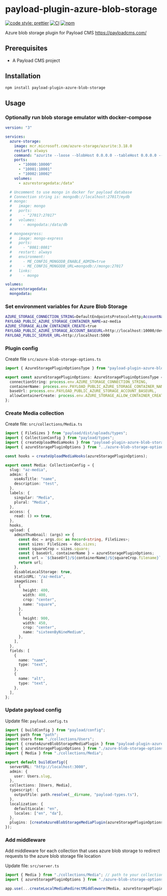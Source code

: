 # payload-plugin-azure-blob-storage

[![code style: prettier](https://img.shields.io/badge/code_style-prettier-ff69b4.svg?style=rounded-square)](https://github.com/prettier/prettier)
[![CI](https://github.com/alexbechmann/payload-plugin-azure-blob-storage/actions/workflows/ci.yml/badge.svg?branch=main)](https://github.com/alexbechmann/payload-plugin-azure-blob-storage/actions/workflows/ci.yml)
[![npm](https://img.shields.io/npm/v/payload-plugin-azure-blob-storage.svg)](https://www.npmjs.com/package/payload-plugin-azure-blob-storage)

Azure blob storage plugin for Payload CMS <https://payloadcms.com/>

## Prerequisites

- A Payload CMS project

## Installation

```bash
npm install payload-plugin-azure-blob-storage
```

## Usage

### Optionally run blob storage emulator with docker-compose

```yaml
version: "3"

services:
  azure-storage:
    image: mcr.microsoft.com/azure-storage/azurite:3.18.0
    restart: always
    command: "azurite --loose --blobHost 0.0.0.0 --tableHost 0.0.0.0 --queueHost 0.0.0.0"
    ports:
      - "10000:10000"
      - "10001:10001"
      - "10002:10002"
    volumes:
      - azurestoragedata:/data"

  # Uncomment to use mongo in docker for payload database
  # Connection string is: mongodb://localhost:27017/mydb
  # mongo:
  #   image: mongo
  #   ports:
  #     - "27017:27017"
  #   volumes:
  #     - mongodata:/data/db

  # mongoexpress:
  #   image: mongo-express
  #   ports:
  #     - "8081:8081"
  #   restart: always
  #   environment:
  #     - ME_CONFIG_MONGODB_ENABLE_ADMIN=true
  #     - ME_CONFIG_MONGODB_URL=mongodb://mongo:27017
  #   links:
  #     - mongo

volumes:
  azurestoragedata:
  mongodata:
```

### Set environment variables for Azure Blob Storage

```bash
AZURE_STORAGE_CONNECTION_STRING=DefaultEndpointsProtocol=http;AccountName=devstoreaccount1;AccountKey=Eby8vdM02xNOcqFlqUwJPLlmEtlCDXJ1OUzFT50uSRZ6IFsuFq2UVErCz4I6tq/K1SZFPTOtr/KBHBeksoGMGw==;BlobEndpoint=http://localhost:10000/devstoreaccount1;QueueEndpoint=http://localhost:10001/devstoreaccount1;
PAYLOAD_PUBLIC_AZURE_STORAGE_CONTAINER_NAME=az-media
AZURE_STORAGE_ALLOW_CONTAINER_CREATE=true
PAYLOAD_PUBLIC_AZURE_STORAGE_ACCOUNT_BASEURL=http://localhost:10000/devstoreaccount1
PAYLOAD_PUBLIC_SERVER_URL=http://localhost:5000
```

### Plugin config

Create file `src/azure-blob-storage-options.ts`

```typescript
import { AzureStoragePluginOptionsType } from "payload-plugin-azure-blob-storage";

export const azureStoragePluginOptions: AzureStoragePluginOptionsType = {
  connectionString: process.env.AZURE_STORAGE_CONNECTION_STRING,
  containerName: process.env.PAYLOAD_PUBLIC_AZURE_STORAGE_CONTAINER_NAME,
  baseUrl: process.env.PAYLOAD_PUBLIC_AZURE_STORAGE_ACCOUNT_BASEURL,
  allowContainerCreate: process.env.AZURE_STORAGE_ALLOW_CONTAINER_CREATE === "true",
};
```

### Create Media collection

Create file: `src/collections/Media.ts`

```typescript
import { FileSizes } from "payload/dist/uploads/types";
import { CollectionConfig } from "payload/types";
import { createUploadMediaHooks } from "payload-plugin-azure-blob-storage";
import { azureStoragePluginOptions } from "../azure-blob-storage-options"; // path to your options file

const hooks = createUploadMediaHooks(azureStoragePluginOptions);

export const Media: CollectionConfig = {
  slug: "az-media",
  admin: {
    useAsTitle: "name",
    description: "test",
  },
  labels: {
    singular: "Media",
    plural: "Media",
  },
  access: {
    read: () => true,
  },
  hooks,
  upload: {
    adminThumbnail: (args) => {
      const doc = args.doc as Record<string, FileSizes>;
      const sizes: FileSizes = doc.sizes;
      const squareCrop = sizes.square;
      const { baseUrl, containerName } = azureStoragePluginOptions;
      const url = `${baseUrl}/${containerName}/${squareCrop.filename}`;
      return url;
    },
    disableLocalStorage: true,
    staticURL: "/az-media",
    imageSizes: [
      {
        height: 400,
        width: 400,
        crop: "center",
        name: "square",
      },
      {
        height: 900,
        width: 450,
        crop: "center",
        name: "sixteenByNineMedium",
      },
    ],
  },
  fields: [
    {
      name: "name",
      type: "text",
    },
    {
      name: "alt",
      type: "text",
    },
  ],
};
```

### Update payload config

Update file: `payload.config.ts`

```ts
import { buildConfig } from "payload/config";
import path from "path";
import Users from "./collections/Users";
import { createAzureBlobStorageMediaPlugin } from "payload-plugin-azure-blob-storage";
import { azureStoragePluginOptions } from "./azure-blob-storage-options";
import { Media } from "./collections/Media";

export default buildConfig({
  serverURL: "http://localhost:3000",
  admin: {
    user: Users.slug,
  },
  collections: [Users, Media],
  typescript: {
    outputFile: path.resolve(__dirname, "payload-types.ts"),
  },
  localization: {
    defaultLocale: "en",
    locales: ["en", "da"],
  },
  plugins: [createAzureBlobStorageMediaPlugin(azureStoragePluginOptions)],
});
```

### Add middleware

Add middleware for each collection that uses azure blob storage to redirect requests to the azure blob storage file location

Update file: `src/server.ts`

```ts
import { Media } from "./collections/Media"; // path to your collection file
import { azureStoragePluginOptions } from "./azure-blob-storage-options"; // path to your options file

app.use(...createLocalMediaRedirectMiddleware(Media, azureStoragePluginOptions));
```
